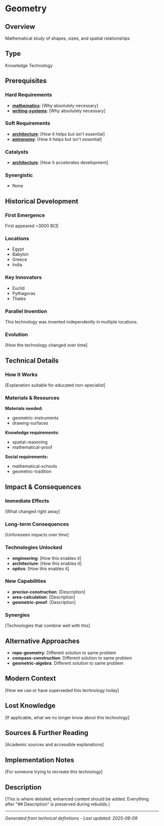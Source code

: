 # Geometry

## Overview
Mathematical study of shapes, sizes, and spatial relationships

## Type
Knowledge Technology

## Prerequisites

### Hard Requirements
- **[mathematics](../mathematics/README.md)**: [Why absolutely necessary]
- **[writing-systems](../writing-systems/README.md)**: [Why absolutely necessary]

### Soft Requirements
- **[architecture](../architecture/README.md)**: [How it helps but isn't essential]
- **[astronomy](../astronomy/README.md)**: [How it helps but isn't essential]

### Catalysts
- **[architecture](../architecture/README.md)**: [How it accelerates development]

### Synergistic
- None

## Historical Development

### First Emergence
First appeared ~3000 BCE

### Locations
- Egypt
- Babylon
- Greece
- India

### Key Innovators
- Euclid
- Pythagoras
- Thales

### Parallel Invention
This technology was invented independently in multiple locations.

### Evolution
[How the technology changed over time]

## Technical Details

### How It Works
[Explanation suitable for educated non-specialist]

### Materials & Resources
**Materials needed:**
- geometric-instruments
- drawing-surfaces


**Knowledge requirements:**
- spatial-reasoning
- mathematical-proof


**Social requirements:**
- mathematical-schools
- geometric-tradition

## Impact & Consequences

### Immediate Effects
[What changed right away]

### Long-term Consequences
[Unforeseen impacts over time]

### Technologies Unlocked
- **engineering**: [How this enables it]
- **architecture**: [How this enables it]
- **optics**: [How this enables it]

### New Capabilities
- **precise-construction**: [Description]
- **area-calculation**: [Description]
- **geometric-proof**: [Description]

### Synergies
[Technologies that combine well with this]

## Alternative Approaches
- **rope-geometry**: Different solution to same problem
- **compass-construction**: Different solution to same problem
- **geometric-algebra**: Different solution to same problem

## Modern Context
[How we use or have superseded this technology today]

## Lost Knowledge
[If applicable, what we no longer know about this technology]

## Sources & Further Reading
[Academic sources and accessible explanations]

## Implementation Notes
[For someone trying to recreate this technology]

## Description










[This is where detailed, enhanced content should be added. Everything after "## Description" is preserved during rebuilds.]

---
*Generated from technical definitions - Last updated: 2025-08-09*
